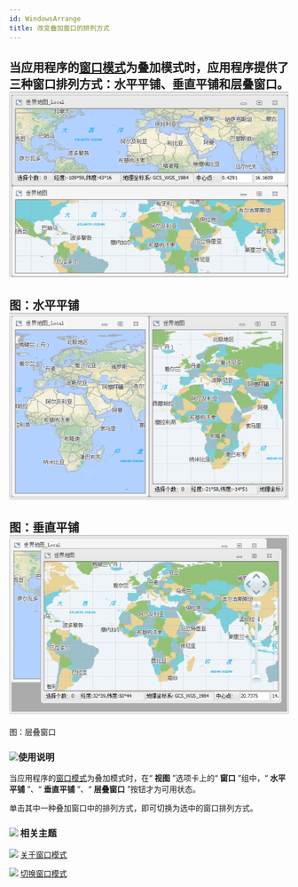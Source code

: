 ```yaml
---
id: WindowsArrange
title: 改变叠加窗口的排列方式
---
```

当应用程序的[窗口模式](WindowsModel.htm)为叠加模式时，应用程序提供了三种窗口排列方式：水平平铺、垂直平铺和层叠窗口。
![](img/MapWin2H.png)  
---  
图：水平平铺  
![](img/MapWin2V.png)  
---  
图：垂直平铺  
![](img/MapWin2M.png)  
---  
图：层叠窗口  
  
### ![](../img/read.gif)使用说明

当应用程序的[窗口模式](WindowsModel.htm)为叠加模式时，在“ **视图** ”选项卡上的“ **窗口** ”组中，“ **水平平铺**
”、“ **垂直平铺** ”、“ **层叠窗口** ”按钮才为可用状态。

单击其中一种叠加窗口中的排列方式，即可切换为选中的窗口排列方式。

### ![](../img/seealso.png) 相关主题

![](../img/smalltitle.png) [关于窗口模式](WindowsModel_Basic.htm)

![](../img/smalltitle.png) [切换窗口模式](WindowsModel.htm)


